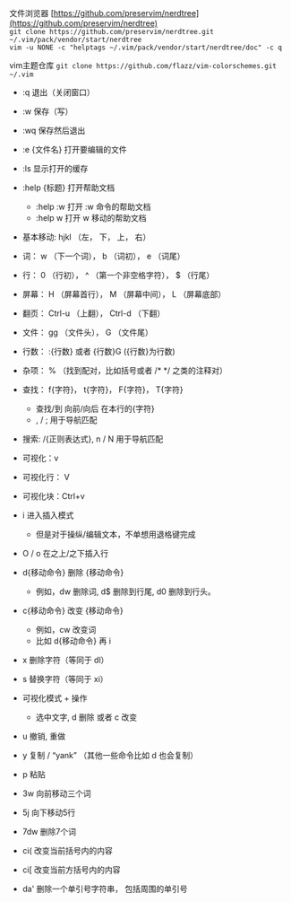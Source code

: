 文件浏览器
[https://github.com/preservim/nerdtree](https://github.com/preservim/nerdtree)  
`git clone https://github.com/preservim/nerdtree.git ~/.vim/pack/vendor/start/nerdtree`  
`vim -u NONE -c "helptags ~/.vim/pack/vendor/start/nerdtree/doc" -c q`  

vim主题仓库
`git clone https://github.com/flazz/vim-colorschemes.git ~/.vim`  

- :q 退出（关闭窗口）
- :w 保存（写）
- :wq 保存然后退出
- :e {文件名} 打开要编辑的文件
- :ls 显示打开的缓存
- :help {标题} 打开帮助文档
  - :help :w 打开 :w 命令的帮助文档
  - :help w 打开 w 移动的帮助文档

- 基本移动: hjkl （左， 下， 上， 右）
- 词： w （下一个词）， b （词初）， e （词尾）
- 行： 0 （行初）， ^ （第一个非空格字符）， $ （行尾）
- 屏幕： H （屏幕首行）， M （屏幕中间）， L （屏幕底部）
- 翻页： Ctrl-u （上翻）， Ctrl-d （下翻）
- 文件： gg （文件头）， G （文件尾）
- 行数： :{行数}<CR> 或者 {行数}G ({行数}为行数)
- 杂项： % （找到配对，比如括号或者 /* */ 之类的注释对）
- 查找： f{字符}， t{字符}， F{字符}， T{字符}
  - 查找/到 向前/向后 在本行的{字符}
  - , / ; 用于导航匹配
- 搜索: /{正则表达式}, n / N 用于导航匹配

- 可视化：v
- 可视化行： V
- 可视化块：Ctrl+v

- i 进入插入模式
  - 但是对于操纵/编辑文本，不单想用退格键完成
- O / o 在之上/之下插入行
- d{移动命令} 删除 {移动命令}
  - 例如，dw 删除词, d$ 删除到行尾, d0 删除到行头。
- c{移动命令} 改变 {移动命令}
  - 例如，cw 改变词
  - 比如 d{移动命令} 再 i
- x 删除字符（等同于 dl）
- s 替换字符（等同于 xi）
- 可视化模式 + 操作
  - 选中文字, d 删除 或者 c 改变
- u 撤销, <C-r> 重做
- y 复制 / “yank” （其他一些命令比如 d 也会复制）
- p 粘贴

- 3w 向前移动三个词
- 5j 向下移动5行
- 7dw 删除7个词

- ci( 改变当前括号内的内容
- ci[ 改变当前方括号内的内容
- da' 删除一个单引号字符串， 包括周围的单引号
